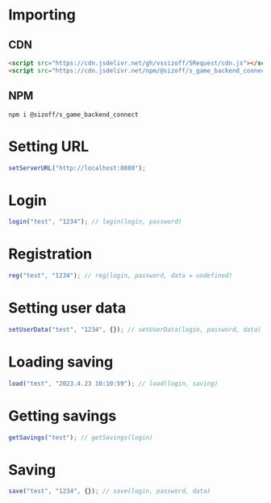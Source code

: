 # Importing
## CDN
```html
<script src="https://cdn.jsdelivr.net/gh/vssizoff/SRequest/cdn.js"></script>
<script src="https://cdn.jsdelivr.net/npm/@sizoff/s_game_backend_connect/cdn.js"></script>
```
## NPM
```
npm i @sizoff/s_game_backend_connect
```
# Setting URL
```javascript
setServerURL("http://localhost:8080");
```
# Login
```javascript
login("test", "1234"); // login(login, password)
```
# Registration
```javascript
reg("test", "1234"); // reg(login, password, data = undefined)
```
# Setting user data
```javascript
setUserData("test", "1234", {}); // setUserData(login, password, data)
```
# Loading saving
```javascript
load("test", "2023.4.23 10:10:59"); // load(login, saving)
```
# Getting savings
```javascript
getSavings("test"); // getSavings(login)
```
# Saving
```javascript
save("test", "1234", {}); // save(login, password, data)
```